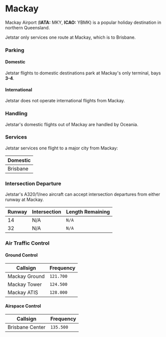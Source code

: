 # Mackay
Mackay Airport (**IATA:** MKY, **ICAO:** YBMK) is a popular holiday destination in northern Queensland.

Jetstar only services one route at Mackay, which is to Brisbane.

### Parking

#### Domestic
Jetstar flights to domestic destinations park at Mackay's only terminal, bays **3-4**.

#### International
Jetstar does not operate international flights from Mackay.

### Handling
Jetstar's domestic flights out of Mackay are handled by Oceania.

### Services
Jetstar services one flight to a major city from Mackay:

|  Domestic  |
| ---------- |
| Brisbane  |

### Intersection Departure
Jetstar's A320/1/neo aircraft can accept intersection departures from either runway at Mackay.

| Runway | Intersection | Length Remaining |
| ------ | ------------ | ---------------- |
| 14 | N/A | `N/A` |
| 32 | N/A | `N/A` |

### Air Traffic Control

#### Ground Control
| Callsign | Frequency |
| -------- | --------- |
| Mackay Ground | `121.700` |
| Mackay Tower | `124.500` |
| Mackay ATIS | `128.000` |

#### Airspace Control
| Callsign | Frequency |
| -------- | --------- |
| Brisbane Center | `135.500` |